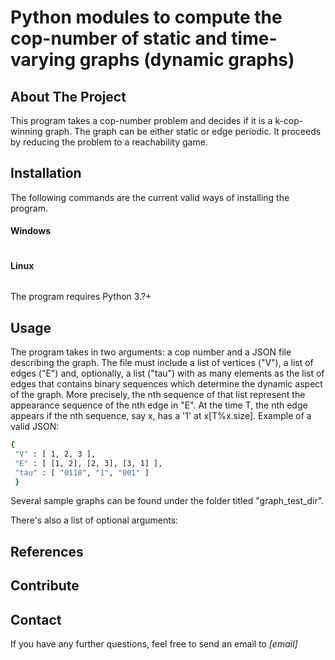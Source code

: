 # Python modules to compute the cop-number of static and time-varying graphs (dynamic graphs)


## About The Project
This program takes a cop-number problem and decides if it is a k-cop-
winning graph. The graph can be either static or edge periodic. It proceeds
by reducing the problem to a reachability game.

## Installation
The following commands are the current valid ways of installing the program.

#### Windows
   ```sh
   
   ```

#### Linux
   ```sh
   
   ```

The program requires Python 3.?+

## Usage
The program takes in two arguments: a cop number and a JSON file describing the graph. The file must include a list of vertices ("V"), a list of edges ("E") and, optionally, a list ("tau") with as many elements as the list of edges that contains binary sequences which determine the dynamic aspect of the graph. More precisely, the nth sequence of that list represent the appearance sequence of the nth edge in "E". At the time T, the nth edge appears if the nth sequence, say x, has a '1' at x[T%x.size]. Example of a valid JSON:
   ```sh
   {
    "V" : [ 1, 2, 3 ],
    "E" : [ [1, 2], [2, 3], [3, 1] ],
    "tau" : [ "0110", "1", "001" ]
    }
   ```
Several sample graphs can be found under the folder titled "graph_test_dir".

There's also a list of optional arguments:

## References


## Contribute


## Contact
If you have any further questions, feel free to send an email to *[email]*
